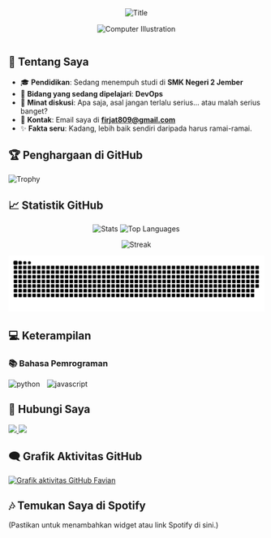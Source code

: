 <div align="center">
  <img src="https://readme-typing-svg.herokuapp.com?font=Architects+Daughter&color=%2338C2FF&size=50&center=true&vCenter=true&height=60&width=600&lines=Hi+There!+👋;I'm+Favian!;Welcome+to+my+GitHub+Profile!" alt="Title"></img>
</div>

<div align="center">
  <img src="https://raw.githubusercontent.com/MicaelliMedeiros/micaellimedeiros/master/image/computer-illustration.png" width="350px" style="margin-top: 15px; margin-bottom: 15px;" alt="Computer Illustration">
</div>

## 👋 Tentang Saya

- 🎓 **Pendidikan**: Sedang menempuh studi di **SMK Negeri 2 Jember**
- 🔧 **Bidang yang sedang dipelajari**: **DevOps**
- 💭 **Minat diskusi**: Apa saja, asal jangan terlalu serius... atau malah serius banget?
- 📩 **Kontak**: Email saya di **firjat809@gmail.com**
- ✨ **Fakta seru**: Kadang, lebih baik sendiri daripada harus ramai-ramai.

## 🏆 Penghargaan di GitHub
![Trophy](https://github-profile-trophy.vercel.app/?username=favlh&theme=onedark&column=8)

## 📈 Statistik GitHub
<p align="center">
  <img height="180em" src="https://github-readme-stats.vercel.app/api?username=favlh&show_icons=true&theme=radical" alt="Stats">
  <img height="180em" src="https://github-readme-stats.vercel.app/api/top-langs/?username=favlh&layout=compact&theme=radical" alt="Top Languages">
</p>

<p align="center">
  <img src="https://github-readme-streak-stats.herokuapp.com/?user=favlh&theme=radical" alt="Streak">
</p>

<!-- Animasi untuk kontribusi GitHub -->
<picture>
  <source media="(prefers-color-scheme: dark)" srcset="https://raw.githubusercontent.com/platane/platane/output/github-contribution-grid-snake-dark.svg">
  <source media="(prefers-color-scheme: light)" srcset="https://raw.githubusercontent.com/platane/platane/output/github-contribution-grid-snake.svg">
  <img alt="Github Contribution Snake Animation" src="https://raw.githubusercontent.com/platane/platane/output/github-contribution-grid-snake.svg">
</picture>

## 💻 Keterampilan
### 📚 Bahasa Pemrograman
<p align="left">
  <img src="https://img.shields.io/badge/Python-3776AB?style=for-the-badge&logo=python&logoColor=white" alt="python" style="margin-right: 10px;" />
  <img src="https://img.shields.io/badge/JavaScript-F7DF1E?style=for-the-badge&logo=javascript&logoColor=black" alt="javascript" style="margin-right: 10px;" />
</p>

## 🤝 Hubungi Saya
<p align="left">
  <a href="https://linkedin.com/in/favian-firjatullah-759397311">
    <img src="https://img.shields.io/badge/LinkedIn-0077B5?style=for-the-badge&logo=linkedin&logoColor=white" />
  </a>
  <a href="https://instagram.com/favlh_">
    <img src="https://img.shields.io/badge/Instagram-E4405F?style=for-the-badge&logo=instagram&logoColor=white" />
  </a>
</p>

## 🗨️ Grafik Aktivitas GitHub
[![Grafik aktivitas GitHub Favian](https://github-readme-activity-graph.vercel.app/graph?username=favlh&theme=dracula)](https://github.com/ashutosh00710/github-readme-activity-graph)

## 🎶 Temukan Saya di Spotify
(Pastikan untuk menambahkan widget atau link Spotify di sini.)
